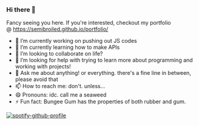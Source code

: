 ### Hi there 👋
Fancy seeing you here. If you're interested, checkout my portfolio @ https://semibroiled.github.io/portfolio/

- 🔭 I’m currently working on pushing out JS codes
- 🌱 I’m currently learning how to make APIs 
- 👯 I’m looking to collaborate on life?
- 🤔 I’m looking for help with trying to learn more about programming and working with projects! 
- 💬 Ask me about anything! or everything. there's a fine line in between, please avoid that
- 📫 How to reach me: don't. unless...
- 😄 Pronouns: idc. call me a seaweed
- ⚡ Fun fact: Bungee Gum has the properties of both rubber and gum. 

[![spotify-github-profile](https://spotify-github-profile.vercel.app/api/view?uid=fjc6ph6k7ve3dbaj2o5l29d2e&cover_image=true&theme=compact)](https://spotify-github-profile.vercel.app/api/view?uid=fjc6ph6k7ve3dbaj2o5l29d2e&redirect=true)
